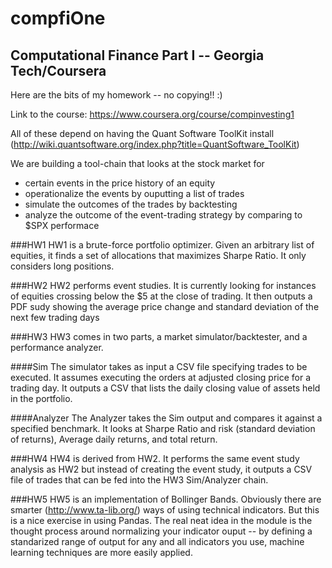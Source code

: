 compfiOne
=========

## Computational Finance Part I -- Georgia Tech/Coursera

Here are the bits of my homework -- no copying!! :)

Link to the course: https://www.coursera.org/course/compinvesting1

All of these depend on having the Quant Software ToolKit install (http://wiki.quantsoftware.org/index.php?title=QuantSoftware_ToolKit)

We are building a tool-chain that looks at the stock market for
  * certain events in the price history of an equity
  * operationalize the events by ouputting a list of trades
  * simulate the outcomes of the trades by backtesting
  * analyze the outcome of the event-trading strategy by comparing to $SPX performace

###HW1
HW1 is a brute-force portfolio optimizer.  Given an arbitrary list of equities, it finds a set of allocations that maximizes Sharpe Ratio.  It only considers long positions.

###HW2
HW2 performs event studies.  It is currently looking for instances of equities crossing below the $5 at the close of trading.  It then outputs a PDF sudy showing the average price change and standard deviation of the next few trading days

###HW3
HW3 comes in two parts, a market simulator/backtester, and a performance analyzer.

####Sim
The simulator takes as input a CSV file specifying trades to be executed.  It assumes executing the orders at adjusted closing price for a trading day.  It outputs a CSV that lists the daily closing value of assets held in the portfolio.

####Analyzer
The Analyzer takes the Sim output and compares it against a specified benchmark.  It looks at Sharpe Ratio and risk (standard deviation of returns), Average daily returns, and total return.

###HW4
HW4 is derived from HW2.  It performs the same event study analysis as HW2 but instead of creating the event study, it outputs a CSV file of trades that can be fed into the HW3 Sim/Analyzer chain.

###HW5
HW5 is an implementation of Bollinger Bands.  Obviously there are smarter (http://www.ta-lib.org/) ways of using technical indicators.  But this is a nice exercise in using Pandas.
The real neat idea in the module is the thought process around normalizing your indicator ouput -- by defining a standarized range of output for any and all
indicators you use, machine learning techniques are more easily applied.
